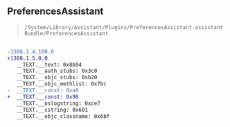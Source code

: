 ## PreferencesAssistant

> `/System/Library/Assistant/Plugins/PreferencesAssistant.assistantBundle/PreferencesAssistant`

```diff

-1308.1.4.100.0
+1308.1.5.0.0
   __TEXT.__text: 0x8b94
   __TEXT.__auth_stubs: 0x3c0
   __TEXT.__objc_stubs: 0xb20
   __TEXT.__objc_methlist: 0x7bc
-  __TEXT.__const: 0xa0
+  __TEXT.__const: 0x98
   __TEXT.__oslogstring: 0xce7
   __TEXT.__cstring: 0x601
   __TEXT.__objc_classname: 0x6bf

```
